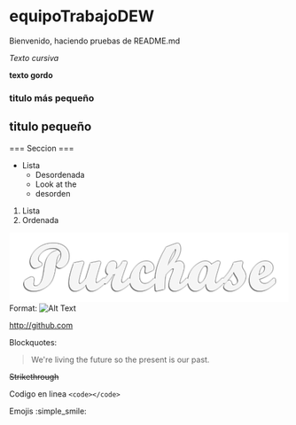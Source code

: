 # equipoTrabajoDEW

Bienvenido, haciendo pruebas de README.md

*Texto cursiva*

**texto gordo**

### titulo más pequeño

## titulo pequeño

=== Seccion ===

* Lista
  * Desordenada
  * Look at the
  * desorden
  
1. Lista
  1. Ordenada
  
![GitHub Logo](/public_html/addons/images/icono-Claro.png)
Format: ![Alt Text](url)

http://github.com

Blockquotes:

> We're living the future so
> the present is our past.

~~Strikethrough~~ 

Codigo en linea `<code></code>`

Emojis
:simple_smile:
